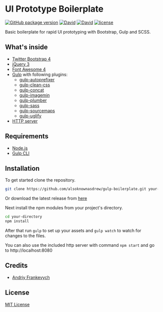 # UI Prototype Boilerplate

[![GitHub package version](https://img.shields.io/github/package-json/v/alsoknownasdrew/ui-prototype-boilerplate.svg)](https://github.com/alsoknownasdrew/ui-prototype-boilerplate/releases/tag/v1.0.0) [![David](https://david-dm.org/alsoknownasdrew/ui-prototype-boilerplate/status.svg)](https://david-dm.org/alsoknownasdrew/ui-prototype-boilerplate) [![David](https://david-dm.org/alsoknownasdrew/ui-prototype-boilerplate/dev-status.svg)](https://david-dm.org/alsoknownasdrew/ui-prototype-boilerplate?type=dev) [![license](https://img.shields.io/github/license/alsoknownasdrew/ui-prototype-boilerplate.svg)](https://github.com/alsoknownasdrew/ui-prototype-boilerplate/blob/master/LICENSE)

Basic boilerplate for rapid UI prototyping with Bootstrap, Gulp and SCSS.

## What's inside

- [Twitter Bootstrap 4](https://getbootstrap.com/)
- [jQuery 3](https://jquery.com/)
- [Font Awesome 4](https://fontawesome.com/v4.7.0/)
- [Gulp](https://gulpjs.com/) with following plugins:
  - [gulp-autoprefixer](https://www.npmjs.com/package/gulp-autoprefixer)
  - [gulp-clean-css](https://www.npmjs.com/package/gulp-clean-css)
  - [gulp-concat](https://www.npmjs.com/package/gulp-concat)
  - [gulp-imagemin](https://www.npmjs.com/package/gulp-imagemin)
  - [gulp-plumber](https://www.npmjs.com/package/gulp-plumber)
  - [gulp-sass](https://www.npmjs.com/package/gulp-sass)
  - [gulp-sourcemaps](https://www.npmjs.com/package/gulp-sourcemaps)
  - [gulp-uglify](https://www.npmjs.com/package/gulp-uglify)
- [HTTP server](https://www.npmjs.com/package/http-server)

## Requirements

- [Node.js](https://nodejs.org/en/)
- [Gulp CLI](https://gulpjs.com)

## Installation

To get started clone the repository.

```bash
git clone https://github.com/alsoknownasdrew/gulp-boilerplate.git your-directory
```

Or download the latest release from [here](https://github.com/alsoknownasdrew/gulp-boilerplate/releases)

Next install the npm modules from your project's directory.

```bash
cd your-directory
npm install
```

After that run `gulp` to set up your assets and `gulp watch` to watch for changes to the files.

You can also use the included http server with command `npm start` and go to http://localhost:8080

## Credits

- [Andriy Frankevych](https://github.com/alsoknownasdrew)

## License

[MIT License](/LICENSE)
